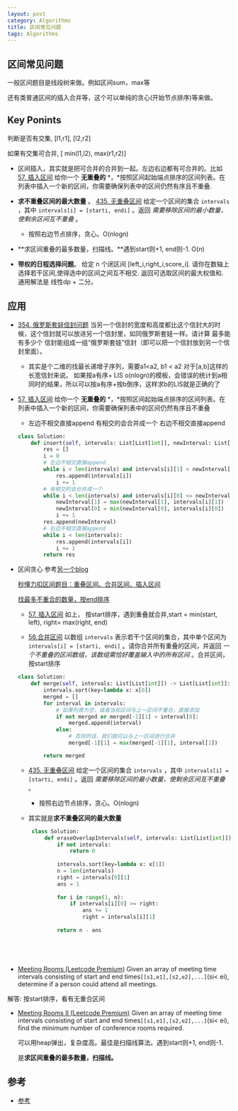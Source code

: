 ```yaml
---
layout: post
category: Algorithms
title: 区间常见问题
tags: Algorithms
---
```


## 区间常见问题



一般区间题目是线段树来做。例如区间sum，max等

还有类普通区间的插入合并等，这个可以单纯的贪心(开始节点排序)等来做。



## Key Ponints

判断是否有交集, [l1,r1], [l2,r2]

如果有交集可合并, [ min(l1,l2), max(r1,r2)]



- 区间插入，其实就是把可合并的合并到一起。左边右边都有可合并的。比如[57. 插入区间](https://leetcode.cn/problems/insert-interval/) 给你一个 **无重叠的** *，*按照区间起始端点排序的区间列表。在列表中插入一个新的区间，你需要确保列表中的区间仍然有序且不重叠. 

- **求不重叠区间的最大数量** 。 [435. 无重叠区间](https://leetcode.cn/problems/non-overlapping-intervals/) 给定一个区间的集合 `intervals` ，其中 `intervals[i] = [starti, endi]` 。返回 *需要移除区间的最小数量，使剩余区间互不重叠* 。 

  - 按照右边节点排序，贪心。O(nlogn)

- **求区间重叠的最多数量，扫描线。**遇到start则+1, end则-1.   O(n)

- **带权的日程选择问题**。 给定 n 个闭区间 [left_i,right_i,score_i]. 请你在数轴上选择若干区间,使得选中的区间之间互不相交. 返回可选取区间的最大权值和. 通用解法是 线性dp + 二分。

  

## 应用

- [354. 俄罗斯套娃信封问题](https://leetcode.cn/problems/russian-doll-envelopes/) 当另一个信封的宽度和高度都比这个信封大的时候，这个信封就可以放进另一个信封里，如同俄罗斯套娃一样。请计算 最多能有多少个 信封能组成一组“俄罗斯套娃”信封（即可以把一个信封放到另一个信封里面）。

  - 其实是个二维的找最长递增子序列，需要a1<a2, b1 < a2 对于[a,b]这样的长宽信封来说。 如果按a有序+ LIS o(nlogn)的模板，会错误的统计到a相同时的结果，所以可以按a有序+按b倒序，这样求b的LIS就是正确的了

- [57. 插入区间](https://leetcode.cn/problems/insert-interval/) 给你一个 **无重叠的** *，*按照区间起始端点排序的区间列表。在列表中插入一个新的区间，你需要确保列表中的区间仍然有序且不重叠

  - 左边不相交直接append 有相交的会合并成一个  右边不相交直接append

  ```python
  class Solution:
      def insert(self, intervals: List[List[int]], newInterval: List[int]) -> List[List[int]]:
          res = []
          i = 0
          # 左边不相交直接append
          while i < len(intervals) and intervals[i][1] < newInterval[0]:
              res.append(intervals[i])
              i += 1
          # 有相交的会合并成一个
          while i < len(intervals) and intervals[i][0] <= newInterval[1]:
              newInterval[1] = max(newInterval[1], intervals[i][1])
              newInterval[0] = min(newInterval[0], intervals[i][0])
              i += 1
          res.append(newInterval)
          # 右边不相交直接append
          while i < len(intervals):
              res.append(intervals[i])
              i += 1
          return res
  
  ```

- 区间贪心 参考[另一个blog](https://mafulong.github.io/2021/05/02/%E5%BF%85%E7%9F%A5%E7%AE%97%E6%B3%95%E9%A2%98%E6%80%BB%E7%BB%93/#interval)

  [秒懂力扣区间题目：重叠区间、合并区间、插入区间](https://mp.weixin.qq.com/s/ioUlNa4ZToCrun3qb4y4Ow)   

  [找最多不重合的数量，按end排序](https://leetcode-cn.com/problems/non-overlapping-intervals/solution/qu-jian-wen-ti-de-tan-xin-jie-fa-de-tong-hzy3/)

  -  [57. 插入区间](https://leetcode.cn/problems/insert-interval/) 如上， 按start排序，遇到重叠就合并,start = min(start, left), right= max(right, end)

  - [56.合并区间](https://leetcode.cn/problems/merge-intervals/) 以数组 `intervals` 表示若干个区间的集合，其中单个区间为 `intervals[i] = [starti, endi]` 。请你合并所有重叠的区间，并返回 *一个不重叠的区间数组，该数组需恰好覆盖输入中的所有区间* 。合并区间，按start排序

  ```python
  class Solution:
      def merge(self, intervals: List[List[int]]) -> List[List[int]]:
          intervals.sort(key=lambda x: x[0])
          merged = []
          for interval in intervals:
              # 如果列表为空，或者当前区间与上一区间不重合，直接添加
              if not merged or merged[-1][1] < interval[0]:
                  merged.append(interval)
              else:
                  # 否则的话，我们就可以与上一区间进行合并
                  merged[-1][1] = max(merged[-1][1], interval[1])
  
          return merged
  ```

  - [435. 无重叠区间](https://leetcode.cn/problems/non-overlapping-intervals/) 给定一个区间的集合 `intervals` ，其中 `intervals[i] = [starti, endi]` 。返回 *需要移除区间的最小数量，使剩余区间互不重叠* 。 

    - 按照右边节点排序，贪心。O(nlogn)
  - 其实就是**求不重叠区间的最大数量**
  
     ```python
      class Solution:
          def eraseOverlapIntervals(self, intervals: List[List[int]]) -> int:
              if not intervals:
                  return 0
              
              intervals.sort(key=lambda x: x[1])
              n = len(intervals)
              right = intervals[0][1]
              ans = 1
      
              for i in range(1, n):
                  if intervals[i][0] >= right:
                      ans += 1
                      right = intervals[i][1]
              
              return n - ans
      
   ```
  
  
  
-  [Meeting Rooms (Leetcode Premium)](https://leetcode-cn.com/problems/meeting-rooms/) Given an array of meeting time intervals consisting of start and end times`[[s1,e1],[s2,e2],...]`(si< ei), determine if a person could attend all meetings.
  
  解答: 按start排序，看有无重合区间
  
-  [Meeting Rooms II (Leetcode Premium)](https://leetcode-cn.com/problems/meeting-rooms-ii/) Given an array of meeting time intervals consisting of start and end times`[[s1,e1],[s2,e2],...]`(si< ei), find the minimum number of conference rooms required.
  
    可以用heap弹出，复杂度高。最佳是扫描线算法。遇到start则+1, end则-1.  
    
    是**求区间重叠的最多数量，扫描线。**

## 参考

- [参考](https://mp.weixin.qq.com/s/ioUlNa4ZToCrun3qb4y4Ow)
